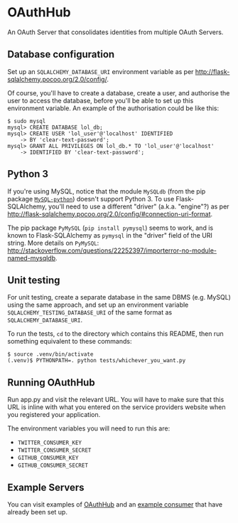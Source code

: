 
OAuthHub
========

An OAuth Server that consolidates identities from multiple OAuth Servers.

## Database configuration

Set up an `SQLALCHEMY_DATABASE_URI` environment variable as per
<http://flask-sqlalchemy.pocoo.org/2.0/config/>.

Of course, you'll have to create a database, create a user, and authorise the 
user to access the database, before you'll be able to set up this environment 
variable. An example of the authorisation could be like this:

    $ sudo mysql
    mysql> CREATE DATABASE lol_db;
    mysql> CREATE USER 'lol_user'@'localhost' IDENTIFIED
        -> BY 'clear-text-password';
    mysql> GRANT ALL PRIVILEGES ON lol_db.* TO 'lol_user'@'localhost'
        -> IDENTIFIED BY 'clear-text-password';

## Python 3

If you're using MySQL, notice that the module `MySQLdb` (from the pip package
[`MySQL-python`](https://pypi.python.org/pypi/MySQL-python/1.2.5)) doesn't
support Python 3. To use Flask-SQLAlchemy, you'll need to use a different
"driver" (a.k.a. "engine"?) as per
<http://flask-sqlalchemy.pocoo.org/2.0/config/#connection-uri-format>.

The pip package `PyMySQL` (`pip install pymysql`) seems to work, and is known
to Flask-SQLAlchemy as `pymysql` in the "driver" field of the URI string. More
details on `PyMySQL`:
<http://stackoverflow.com/questions/22252397/importerror-no-module-named-mysqldb>.

## Unit testing

For unit testing, create a separate database in the same DBMS (e.g. MySQL) using 
the same approach, and set up an environment variable 
`SQLALCHEMY_TESTING_DATABASE_URI` of the same format as 
`SQLALCHEMY_DATABASE_URI`.

To run the tests, `cd` to the directory which contains this README, then run
something equivalent to these commands:

    $ source .venv/bin/activate
    (.venv)$ PYTHONPATH=. python tests/whichever_you_want.py

## Running OAuthHub

Run app.py and visit the relevant URL. You will have to make sure that this URL
is inline with what you entered on the service providers website when you
registered your application.

The environment variables you will need to run this are:

+ `TWITTER_CONSUMER_KEY`
+ `TWITTER_CONSUMER_SECRET`
+ `GITHUB_CONSUMER_KEY`
+ `GITHUB_CONSUMER_SECRET`

## Example Servers

You can visit examples of [OAuthHub](http://oauthhub.servehttp.com/) and an
[example consumer](http://consumer.servehttp.com/) that have already been set
up.
